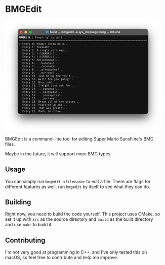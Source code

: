 # BMGEdit

![BMGEdit running in the Terminal app on Mac, editing Super Mario Sunshine's sys_message.bmg](bmgedit-terminal.png)

BMGEdit is a command-line tool for editing Super Mario Sunshine's BMG files.

Maybe in the future, it will support more BMG types.

## Usage

You can simply run `bmgedit <filename>` to edit a file. There are flags for different features as well, run `bmgedit` by itself to see what they can do.

## Building

Right now, you need to build the code yourself. This project uses CMake, so set it up with `src` as the source directory and `build` as the build directory and use `make` to build it.

## Contributing

I'm not very good at programming in C++, and I've only tested this on macOS, so feel free to contribute and help me improve.
